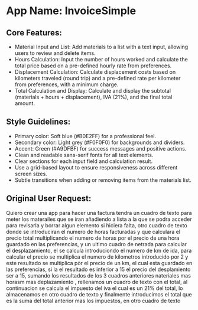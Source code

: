 # **App Name**: InvoiceSimple

## Core Features:

- Material Input and List: Add materials to a list with a text input, allowing users to review and delete items.
- Hours Calculation: Input the number of hours worked and calculate the total price based on a pre-defined hourly rate from preferences.
- Displacement Calculation: Calculate displacement costs based on kilometers traveled (round trip) and a pre-defined rate per kilometer from preferences, with a minimum charge.
- Total Calculation and Display: Calculate and display the subtotal (materials + hours + displacement), IVA (21%), and the final total amount.

## Style Guidelines:

- Primary color: Soft blue (#B0E2FF) for a professional feel.
- Secondary color: Light grey (#F0F0F0) for backgrounds and dividers.
- Accent: Green (#A9DFBF) for success messages and positive actions.
- Clean and readable sans-serif fonts for all text elements.
- Clear sections for each input field and calculation result.
- Use a grid-based layout to ensure responsiveness across different screen sizes.
- Subtle transitions when adding or removing items from the materials list.

## Original User Request:
Quiero crear una app para hacer una factura tendra un cuadro de texto para meter los materailes que se iran añadiendo a lista a la que se podra acceder para revisarla y borrar algun elemento si hiciera falta, otro cuadro de texto donde se introduciran el numero de horas facturadas y que calculara el precio total multiplicando el numero de horas por el precio de una hora guardado en las preferencias, y un ultimo cuadro de netrada para calcular el desplazamiento, el se calcula introduciondo el numero de km de ida, para calcular el precio se multiplica el numero de kilometros introducido por 2 y este resultado se multiplica pòr el precio de un km, el cual esta guardado en las preferencias, si la el resultado es inferior a 15 el precio del desplamiento ser a 15, sumando los resultados de los 3 cuadros anteriores nateriales mas horasm mas deplazamiento , rellenamos un cuadro de texto con el total, al continuacion se calcula el impuesto del iva el cual es un 21% del total, lo almacenamos en otro cuadro de texto y finalmente introducimos el total  que es la suma del total anterior mas los impuestos, en otro cuadro de texto
  